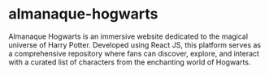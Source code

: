 # almanaque-hogwarts
Almanaque Hogwarts is an immersive website dedicated to the magical universe of Harry Potter. Developed using React JS, this platform serves as a comprehensive repository where fans can discover, explore, and interact with a curated list of characters from the enchanting world of Hogwarts.
